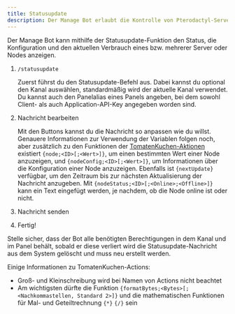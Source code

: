```yaml
---
title: Statusupdate
description: Der Manage Bot erlaubt die Kontrolle von Pterodactyl-Servern von Discord aus. Diese Seite erklärt das automatische Anzeigen von Server- und Nodestatistiken als Nachricht.
---
```


Der Manage Bot kann mithilfe der Statusupdate-Funktion den Status, die Konfiguration und den aktuellen Verbrauch eines bzw. mehrerer Server oder Nodes anzeigen.

1. `/statusupdate`

	Zuerst führst du den Statusupdate-Befehl aus. Dabei kannst du optional den Kanal auswählen, standardmäßig wird der aktuelle Kanal verwendet. Du kannst auch den Panelalias eines Panels angeben, bei dem sowohl Client- als auch Application-API-Key angegeben worden sind.

2. Nachricht bearbeiten

	Mit den Buttons kannst du die Nachricht so anpassen wie du willst. Genauere Informationen zur Verwendung der Variablen folgen noch, aber zusätzlich zu den Funktionen der [TomatenKuchen-Aktionen](/functions) existiert `{node;<ID>[;<Wert>]}`, um einen bestimmten Wert einer Node anzuzeigen, und `{nodeConfig;<ID>[;<Wert>]}`, um Informationen über die Konfiguration einer Node anzuzeigen. Ebenfalls ist `{nextUpdate}` verfügbar, um den Zeitraum bis zur nächsten Aktualisierung der Nachricht anzugeben. Mit `{nodeStatus;<ID>[;<Online>;<Offline>]}` kann ein Text eingefügt werden, je nachdem, ob die Node online ist oder nicht.

3. Nachricht senden
4. Fertig!

Stelle sicher, dass der Bot alle benötigten Berechtigungen in dem Kanal und im Panel behält, sobald er diese verliert wird die Statusupdate-Nachricht aus dem System gelöscht und muss neu erstellt werden.

Einige Informationen zu TomatenKuchen-Actions:
- Groß- und Kleinschreibung wird bei Namen von Actions nicht beachtet
- Am wichtigsten dürfte die Funktion `{formatBytes;<Bytes>[;<Nachkommastellen, Standard 2>]}` und die mathematischen Funktionen für Mal- und Geteiltrechnung `{*}` `{/}` sein
